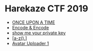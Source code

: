# Harekaze CTF 2019

- [ONCE UPON A TIME](once_upon_a_time/)
- [Encode & Encode](encode_encode/)
- [show me your private key](show_me_your_private_key/)
- [\[a-z().\]](a-z)
- [Avatar Uploader 1](avatar_uploader/)
